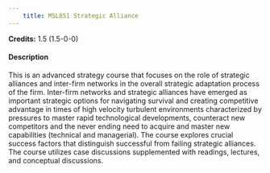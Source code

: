 ```yaml
---
    title: MSL851 Strategic Alliance
---
```

**Credits:** 1.5 (1.5-0-0)



#### Description 
This is an advanced strategy course that focuses on the role of strategic alliances and inter-firm networks in the overall strategic adaptation process of the firm. Inter-firm networks and strategic alliances have emerged as important strategic options for navigating survival and creating competitive advantage in times of high velocity turbulent environments characterized by pressures to master rapid technological developments, counteract new competitors and the never ending need to acquire and master new capabilities (technical and managerial). The course explores crucial success factors that distinguish successful from failing strategic alliances. The course utilizes case discussions supplemented with readings, lectures, and conceptual discussions.